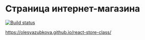 Страница интернет-магазина
===
[![Build status](https://ci.appveyor.com/api/projects/status/f8csmcocjvk95l9g?svg=true)](https://ci.appveyor.com/project/OlesyaZubkova/react-store-class)


https://olesyazubkova.github.io/react-store-class/

